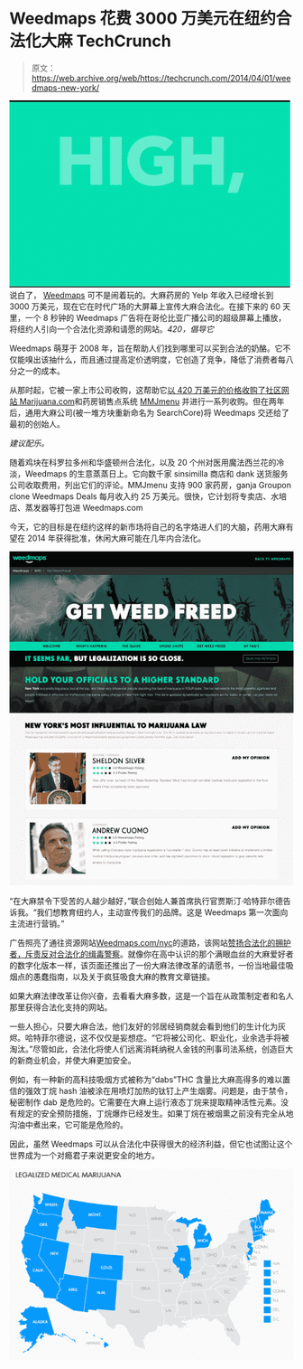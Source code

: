 # Weedmaps 花费 3000 万美元在纽约合法化大麻 TechCrunch

> 原文：<https://web.archive.org/web/https://techcrunch.com/2014/04/01/weedmaps-new-york/>

![7vp40](img/8c113d25d7f3514659619438c4d00453.png)说白了， [Weedmaps](https://web.archive.org/web/20221007093529/https://weedmaps.com/) 可不是闹着玩的。大麻药房的 Yelp 年收入已经增长到 3000 万美元，现在它在时代广场的大屏幕上宣传大麻合法化。在接下来的 60 天里，一个 8 秒钟的 Weedmaps 广告将在哥伦比亚广播公司的超级屏幕上播放，将纽约人引向一个合法化资源和请愿的网站。*420，倡导它*

Weedmaps 萌芽于 2008 年，旨在帮助人们找到哪里可以买到合法的奶酪。它不仅能嗅出该抽什么，而且通过提高定价透明度，它创造了竞争，降低了消费者每八分之一的成本。

从那时起，它被一家上市公司收购，这帮助它[以 420 万美元的价格收购了社区网站 Marijuana.com](https://web.archive.org/web/20221007093529/https://beta.techcrunch.com/2011/11/28/weedmaps-acquires-marijuana-com-for-a-kushy-4-20-million/)和药房销售点系统 [MMJmenu](https://web.archive.org/web/20221007093529/https://mmjmenu.com/) 并进行一系列收购。但在两年后，通用大麻公司(被一堆方块重新命名为 SearchCore)将 Weedmaps 交还给了最初的创始人。

*建议配乐。*

随着鸡块在科罗拉多州和华盛顿州合法化，以及 20 个州对医用魔法西兰花的冷淡，Weedmaps 的生意蒸蒸日上。它向数千家 sinsimilla 商店和 dank 送货服务公司收取费用，列出它们的评论。MMJmenu 支持 900 家药房，ganja Groupon clone Weedmaps Deals 每月收入约 25 万美元。很快，它计划将专卖店、水培店、蒸发器等打包进 Weedmaps.com

今天，它的目标是在纽约这样的新市场将自己的名字烙进人们的大脑，药用大麻有望在 2014 年获得批准，休闲大麻可能在几年内合法化。

![Get Weed Freed](img/a5e79423b40189c3212154c149e0994c.png)

“在大麻禁令下受苦的人越少越好，”联合创始人兼首席执行官贾斯汀·哈特菲尔德告诉我。“我们想教育纽约人，主动宣传我们的品牌。这是 Weedmaps 第一次面向主流进行营销。”

广告照亮了通往资源网站[Weedmaps.com/nyc](https://web.archive.org/web/20221007093529/https://weedmaps.com/nyc)的道路，该网站[赞扬合法化的拥护者，斥责反对合法化的缉毒警察](https://web.archive.org/web/20221007093529/https://weedmaps.com/nyc/get_weed_freed/)。就像你在高中认识的那个满眼血丝的大麻爱好者的数字化版本一样，该页面还推出了一份大麻法律改革的请愿书，一份当地最佳吸烟点的愚蠢指南，以及关于疯狂吸食大麻的教育文章链接。

如果大麻法律改革让你兴奋，去看看大麻多数，这是一个旨在从政策制定者和名人那里获得合法化支持的网站。

一些人担心，只要大麻合法，他们友好的邻居经销商就会看到他们的生计化为灰烬。哈特菲尔德说，这不仅仅是妄想症。“它将被公司化、职业化，业余选手将被淘汰。”尽管如此，合法化将使人们远离消耗纳税人金钱的刑事司法系统，创造巨大的新商业机会，并使大麻更加安全。

例如，有一种新的高科技吸烟方式被称为“dabs”THC 含量比大麻高得多的难以置信的强效丁烷 hash 油被涂在用喷灯加热的钛钉上产生烟雾。问题是，由于禁令，秘密制作 dab 是危险的。它需要在大麻上运行液态丁烷来提取精神活性元素。没有规定的安全预防措施，丁烷爆炸已经发生。如果丁烷在被烟熏之前没有完全从地沟油中煮出来，它可能是危险的。

因此，虽然 Weedmaps 可以从合法化中获得很大的经济利益，但它也试图让这个世界成为一个对瘾君子来说更安全的地方。

![Screen Shot 2014-04-01 at 12.24.26 PM](img/66c5ec74ed5183148cfb645bf5f7d467.png)